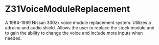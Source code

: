 # Z31VoiceModuleReplacement
A 1984-1989 Nissan 300zx voice module replacement system. Utilizes a adruino and audio shield. Allows the user to replace the stock module and to gain the ability to change the voice and include more inputs when needed.

